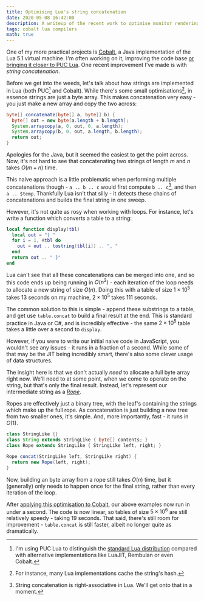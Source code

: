 ```yaml
---
title: Optimising Lua's string concatenation
date: 2020-05-08 16:42:00
description: A writeup of the recent work to optimise monitor rendering.
tags: cobalt lua compilers
math: true
---
```


One of my more practical projects is [Cobalt], a Java implementation of the Lua 5.1 virtual machine. I'm often working
on it, improving the code base [or bringing it closer to PUC Lua][tweaking]. One recent improvement I've made is with
_string concatenation_.

Before we get into the weeds, let's talk about how strings are implemented in Lua (both PUC[^1] and Cobalt). While
there's some small optimisations[^2], in essence strings are just a byte array. This makes concatenation very easy - you
just make a new array and copy the two across:

```java
byte[] concatenate(byte[] a, byte[] b) {
  byte[] out = new byte[a.length + b.length];
  System.arraycopy(a, 0, out, 0, a.length);
  System.arraycopy(b, 0, out, a.length, b.length);
  return out;
}
```

Apologies for the Java, but it seemed the easiest to get the point across. Now, it's not hard to see that concatenating
two strings of length $m$ and $n$ takes $O(m + n)$ time. 

This naive approach is a little problematic when performing multiple concatenations though - `a .. b .. c` would first
compute `b .. c`[^3], and then `a .. $temp`. Thankfully Lua isn't that silly - it detects these chains of concatenations
and builds the final string in one sweep.

However, it's not quite as rosy when working with loops. For instance, let's write a function which converts a table to
a string:

```lua
local function display(tbl)
  local out = "{ "
  for i = 1, #tbl do
    out = out .. tostring(tbl[i]) .. ", "
  end
  return out .. " }"
end
```

Lua can't see that all these concatenations can be merged into one, and so this code ends up being running in $O(n^2)$ -
each iteration of the loop needs to allocate a new string of size $O(n)$. Doing this with a table of size $1 \times
10^5$ takes 13 seconds on my machine, $2 \times 10^5$ takes 111 seconds.

The common solution to this is simple - append these substrings to a table, and get use `table.concat` to build a final
result at the end. This is standard practice in Java or C#, and is incredibly effective - the same $2 \times 10^5$ table
takes a little over a second to `display`.

However, if you were to write our initial naive code in JavaScript, you wouldn't see any issues - it runs in a fraction
of a second. While some of that may be the JIT being incredibly smart, there's also some clever usage of data
structures.

The insight here is that we don't actually _need_ to allocate a full byte array right now. We'll need to at some point,
when we come to operate on the string, but that's only the final result. Instead, let's represent our intermediate
string as a [_Rope_][rope].

Ropes are effectively just a binary tree, with the leaf's containing the strings which make up the full rope. As
concatenation is just building a new tree from two smaller ones, it's simple. And, more importantly, fast - it runs in
$O(1)$.

```java
class StringLike {}
class String extends StringLike { byte[] contents; }
class Rope extends StringLike { StringLike left, right; }

Rope concat(StringLike left, StringLike right) {
  return new Rope(left, right);
}
```

Now, building an byte array from a rope still takes $O(n)$ time, but it (generally) only needs to happen once for the
final string, rather than every iteration of the loop.

After [applying this optimisation to Cobalt][patch], our above examples now run in under a second. The code is now
linear, so tables of size $5 \times 10^6$ are still relatively speedy - taking 19 seconds. That said, there's still room
for improvement - `table.concat` is still faster, albeit no longer quite as dramatically.

[Cobalt]: https://github.com/SquidDev/Cobalt "Cobalt's GitHub repository."
[tweaking]: /2019/03/08/tweaking-cc-tweaked.html "Tweaking CC: Tweaked"
[puc]: https://www.lua.org/ "Lua's website."
[patch]: https://github.com/SquidDev/Cobalt/pull/44 "The relevent PR"
[rope]: https://en.wikipedia.org/wiki/Rope_(data_structure) "Ropes on Wikipedia"

[^1]: I'm using PUC Lua to distinguish the [standard Lua distribution][puc] compared with alternative implementations like
    LuaJIT, Rembulan or even Cobalt.
[^2]: For instance, many Lua implementations cache the string's hash.
[^3]: String concatenation is right-associative in Lua. We'll get onto that in a moment.
